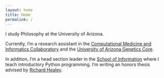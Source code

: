```yaml
---
layout: home
title: Home
permalink: /
---
```


I study Philosophy at the University of Arizona.

Currently, I’m a research assistant in the [Computational Medicine and Informatics Collaboratory](https://com-in.collab.arizona.edu/) and the [University of Arizona Genetics Core](https://uagc.arl.arizona.edu/).

In addition, I’m a head section leader in the [School of Information](https://ischool.arizona.edu/) where I teach introductory Python programming.
I’m writing an honors thesis advised by [Richard Healey](http://www.u.arizona.edu/~rhealey/).
